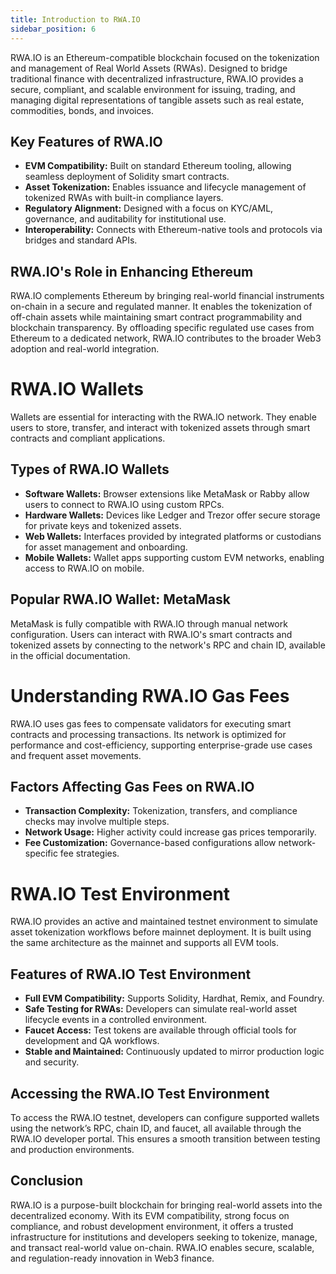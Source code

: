 ```yaml
---
title: Introduction to RWA.IO
sidebar_position: 6
---
```


RWA.IO is an Ethereum-compatible blockchain focused on the tokenization and management of Real World Assets (RWAs). Designed to bridge traditional finance with decentralized infrastructure, RWA.IO provides a secure, compliant, and scalable environment for issuing, trading, and managing digital representations of tangible assets such as real estate, commodities, bonds, and invoices.

## Key Features of RWA.IO

- **EVM Compatibility:** Built on standard Ethereum tooling, allowing seamless deployment of Solidity smart contracts.
- **Asset Tokenization:** Enables issuance and lifecycle management of tokenized RWAs with built-in compliance layers.
- **Regulatory Alignment:** Designed with a focus on KYC/AML, governance, and auditability for institutional use.
- **Interoperability:** Connects with Ethereum-native tools and protocols via bridges and standard APIs.

## RWA.IO's Role in Enhancing Ethereum

RWA.IO complements Ethereum by bringing real-world financial instruments on-chain in a secure and regulated manner. It enables the tokenization of off-chain assets while maintaining smart contract programmability and blockchain transparency. By offloading specific regulated use cases from Ethereum to a dedicated network, RWA.IO contributes to the broader Web3 adoption and real-world integration.

# RWA.IO Wallets

Wallets are essential for interacting with the RWA.IO network. They enable users to store, transfer, and interact with tokenized assets through smart contracts and compliant applications.

## Types of RWA.IO Wallets

- **Software Wallets:** Browser extensions like MetaMask or Rabby allow users to connect to RWA.IO using custom RPCs.
- **Hardware Wallets:** Devices like Ledger and Trezor offer secure storage for private keys and tokenized assets.
- **Web Wallets:** Interfaces provided by integrated platforms or custodians for asset management and onboarding.
- **Mobile Wallets:** Wallet apps supporting custom EVM networks, enabling access to RWA.IO on mobile.

## Popular RWA.IO Wallet: MetaMask

MetaMask is fully compatible with RWA.IO through manual network configuration. Users can interact with RWA.IO's smart contracts and tokenized assets by connecting to the network's RPC and chain ID, available in the official documentation.

# Understanding RWA.IO Gas Fees

RWA.IO uses gas fees to compensate validators for executing smart contracts and processing transactions. Its network is optimized for performance and cost-efficiency, supporting enterprise-grade use cases and frequent asset movements.

## Factors Affecting Gas Fees on RWA.IO

- **Transaction Complexity:** Tokenization, transfers, and compliance checks may involve multiple steps.
- **Network Usage:** Higher activity could increase gas prices temporarily.
- **Fee Customization:** Governance-based configurations allow network-specific fee strategies.

# RWA.IO Test Environment

RWA.IO provides an active and maintained testnet environment to simulate asset tokenization workflows before mainnet deployment. It is built using the same architecture as the mainnet and supports all EVM tools.

## Features of RWA.IO Test Environment

- **Full EVM Compatibility:** Supports Solidity, Hardhat, Remix, and Foundry.
- **Safe Testing for RWAs:** Developers can simulate real-world asset lifecycle events in a controlled environment.
- **Faucet Access:** Test tokens are available through official tools for development and QA workflows.
- **Stable and Maintained:** Continuously updated to mirror production logic and security.

## Accessing the RWA.IO Test Environment

To access the RWA.IO testnet, developers can configure supported wallets using the network’s RPC, chain ID, and faucet, all available through the RWA.IO developer portal. This ensures a smooth transition between testing and production environments.

## Conclusion

RWA.IO is a purpose-built blockchain for bringing real-world assets into the decentralized economy. With its EVM compatibility, strong focus on compliance, and robust development environment, it offers a trusted infrastructure for institutions and developers seeking to tokenize, manage, and transact real-world value on-chain. RWA.IO enables secure, scalable, and regulation-ready innovation in Web3 finance.
